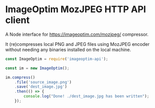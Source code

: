 # ImageOptim MozJPEG HTTP API client

A Node interface for https://imageoptim.com/mozjpeg/ compressor.

It (re)compresses local PNG and JPEG files using MozJPEG encoder without needing any binaries installed on the local machine.

```js
const ImageOptim = require('imageoptim-api');

const im = new ImageOptim();

im.compress()
    .file('source_image.png')
    .save('dest_image.jpg')
    .then(() => {
        console.log("Done! ./dest_image.jpg has been written");
    });
```
